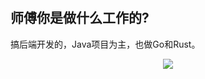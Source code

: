 #  

## 师傅你是做什么工作的?
搞后端开发的，Java项目为主，也做Go和Rust。

<!-- 折线图 -->
<div align="center"> <img src="https://activity-graph.herokuapp.com/graph?username=huangsnw&theme=xcode" /> </div>
